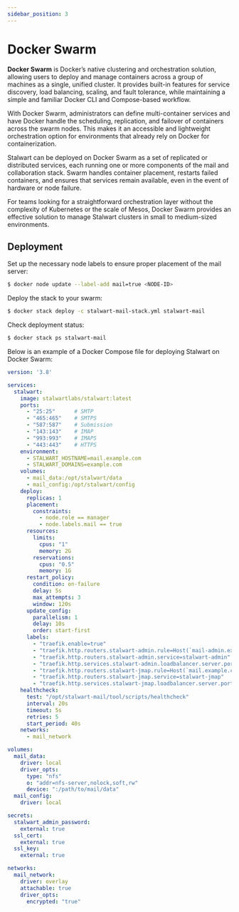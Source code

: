 ```yaml
---
sidebar_position: 3
---
```


# Docker Swarm

**Docker Swarm** is Docker’s native clustering and orchestration solution, allowing users to deploy and manage containers across a group of machines as a single, unified cluster. It provides built-in features for service discovery, load balancing, scaling, and fault tolerance, while maintaining a simple and familiar Docker CLI and Compose-based workflow.

With Docker Swarm, administrators can define multi-container services and have Docker handle the scheduling, replication, and failover of containers across the swarm nodes. This makes it an accessible and lightweight orchestration option for environments that already rely on Docker for containerization.

Stalwart can be deployed on Docker Swarm as a set of replicated or distributed services, each running one or more components of the mail and collaboration stack. Swarm handles container placement, restarts failed containers, and ensures that services remain available, even in the event of hardware or node failure.

For teams looking for a straightforward orchestration layer without the complexity of Kubernetes or the scale of Mesos, Docker Swarm provides an effective solution to manage Stalwart clusters in small to medium-sized environments.

## Deployment

Set up the necessary node labels to ensure proper placement of the mail server:

```bash
$ docker node update --label-add mail=true <NODE-ID>
```

Deploy the stack to your swarm:

```bash
$ docker stack deploy -c stalwart-mail-stack.yml stalwart-mail
```

Check deployment status:

```bash
$ docker stack ps stalwart-mail
```

Below is an example of a Docker Compose file for deploying Stalwart on Docker Swarm:

```yaml
version: '3.8'

services:
  stalwart:
    image: stalwartlabs/stalwart:latest
    ports:
      - "25:25"      # SMTP
      - "465:465"    # SMTPS
      - "587:587"    # Submission
      - "143:143"    # IMAP
      - "993:993"    # IMAPS
      - "443:443"    # HTTPS
    environment:
      - STALWART_HOSTNAME=mail.example.com
      - STALWART_DOMAINS=example.com
    volumes:
      - mail_data:/opt/stalwart/data
      - mail_config:/opt/stalwart/config
    deploy:
      replicas: 1
      placement:
        constraints:
          - node.role == manager
          - node.labels.mail == true
      resources:
        limits:
          cpus: "1"
          memory: 2G
        reservations:
          cpus: "0.5"
          memory: 1G
      restart_policy:
        condition: on-failure
        delay: 5s
        max_attempts: 3
        window: 120s
      update_config:
        parallelism: 1
        delay: 10s
        order: start-first
      labels:
        - "traefik.enable=true"
        - "traefik.http.routers.stalwart-admin.rule=Host(`mail-admin.example.com`)"
        - "traefik.http.routers.stalwart-admin.service=stalwart-admin"
        - "traefik.http.services.stalwart-admin.loadbalancer.server.port=8080"
        - "traefik.http.routers.stalwart-jmap.rule=Host(`mail.example.com`) && PathPrefix(`/jmap`)"
        - "traefik.http.routers.stalwart-jmap.service=stalwart-jmap"
        - "traefik.http.services.stalwart-jmap.loadbalancer.server.port=8000"
    healthcheck:
      test: "/opt/stalwart-mail/tool/scripts/healthcheck"
      interval: 20s
      timeout: 5s
      retries: 5
      start_period: 40s
    networks:
      - mail_network

volumes:
  mail_data:
    driver: local
    driver_opts:
      type: "nfs"
      o: "addr=nfs-server,nolock,soft,rw"
      device: ":/path/to/mail/data"
  mail_config:
    driver: local

secrets:
  stalwart_admin_password:
    external: true
  ssl_cert:
    external: true
  ssl_key:
    external: true

networks:
  mail_network:
    driver: overlay
    attachable: true
    driver_opts:
      encrypted: "true"
```
